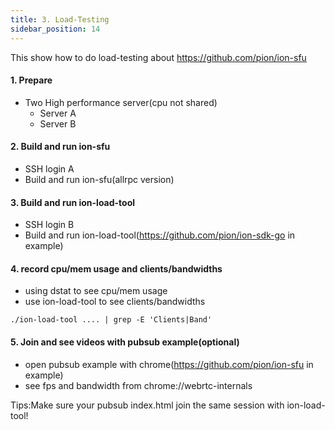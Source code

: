 ```yaml
---
title: 3. Load-Testing
sidebar_position: 14
---
```

This show how to do load-testing about https://github.com/pion/ion-sfu

#### 1. Prepare
* Two High performance server(cpu not shared)
    * Server A
    * Server B

#### 2. Build and run ion-sfu
* SSH login A
* Build and run ion-sfu(allrpc version)

#### 3. Build and run ion-load-tool
* SSH login B
* Build and run ion-load-tool(https://github.com/pion/ion-sdk-go in example)

#### 4. record cpu/mem usage and clients/bandwidths
* using dstat to see cpu/mem usage
* use ion-load-tool to see clients/bandwidths
```
./ion-load-tool .... | grep -E 'Clients|Band'
```

#### 5. Join and see videos with pubsub example(optional)
* open pubsub example with chrome(https://github.com/pion/ion-sfu in example)
* see fps and bandwidth from chrome://webrtc-internals

Tips:Make sure your pubsub index.html join the same session with ion-load-tool!
